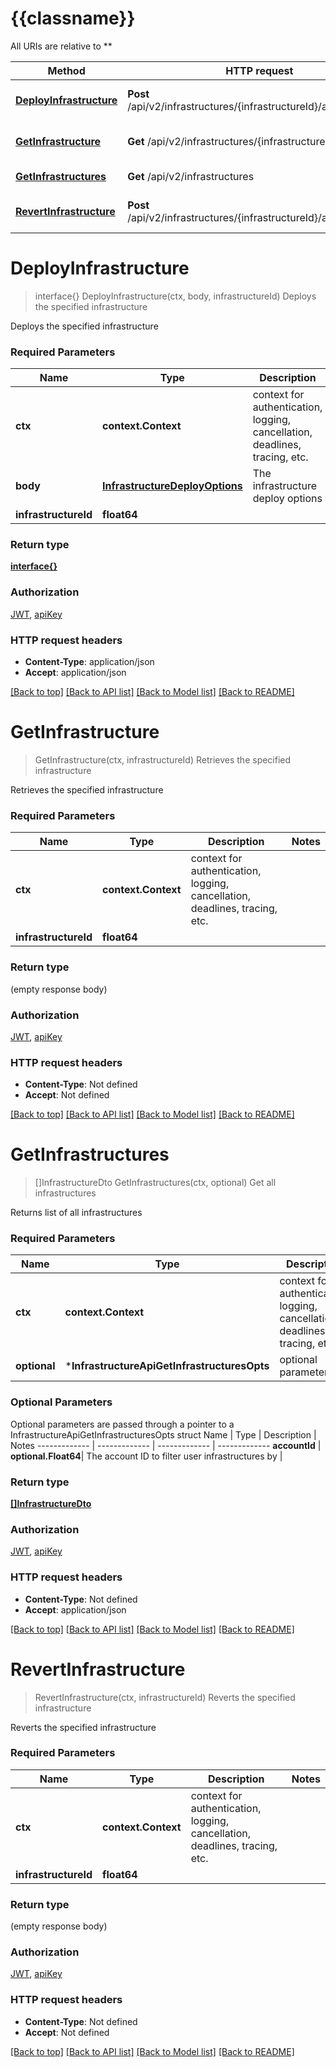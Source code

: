 # {{classname}}

All URIs are relative to **

Method | HTTP request | Description
------------- | ------------- | -------------
[**DeployInfrastructure**](InfrastructureApi.md#DeployInfrastructure) | **Post** /api/v2/infrastructures/{infrastructureId}/actions/deploy | Deploys the specified infrastructure
[**GetInfrastructure**](InfrastructureApi.md#GetInfrastructure) | **Get** /api/v2/infrastructures/{infrastructureId} | Retrieves the specified infrastructure
[**GetInfrastructures**](InfrastructureApi.md#GetInfrastructures) | **Get** /api/v2/infrastructures | Get all infrastructures
[**RevertInfrastructure**](InfrastructureApi.md#RevertInfrastructure) | **Post** /api/v2/infrastructures/{infrastructureId}/actions/revert | Reverts the specified infrastructure

# **DeployInfrastructure**
> interface{} DeployInfrastructure(ctx, body, infrastructureId)
Deploys the specified infrastructure

Deploys the specified infrastructure

### Required Parameters

Name | Type | Description  | Notes
------------- | ------------- | ------------- | -------------
 **ctx** | **context.Context** | context for authentication, logging, cancellation, deadlines, tracing, etc.
  **body** | [**InfrastructureDeployOptions**](InfrastructureDeployOptions.md)| The infrastructure deploy options | 
  **infrastructureId** | **float64**|  | 

### Return type

[**interface{}**](interface{}.md)

### Authorization

[JWT](../README.md#JWT), [apiKey](../README.md#apiKey)

### HTTP request headers

 - **Content-Type**: application/json
 - **Accept**: application/json

[[Back to top]](#) [[Back to API list]](../README.md#documentation-for-api-endpoints) [[Back to Model list]](../README.md#documentation-for-models) [[Back to README]](../README.md)

# **GetInfrastructure**
> GetInfrastructure(ctx, infrastructureId)
Retrieves the specified infrastructure

Retrieves the specified infrastructure

### Required Parameters

Name | Type | Description  | Notes
------------- | ------------- | ------------- | -------------
 **ctx** | **context.Context** | context for authentication, logging, cancellation, deadlines, tracing, etc.
  **infrastructureId** | **float64**|  | 

### Return type

 (empty response body)

### Authorization

[JWT](../README.md#JWT), [apiKey](../README.md#apiKey)

### HTTP request headers

 - **Content-Type**: Not defined
 - **Accept**: Not defined

[[Back to top]](#) [[Back to API list]](../README.md#documentation-for-api-endpoints) [[Back to Model list]](../README.md#documentation-for-models) [[Back to README]](../README.md)

# **GetInfrastructures**
> []InfrastructureDto GetInfrastructures(ctx, optional)
Get all infrastructures

Returns list of all infrastructures

### Required Parameters

Name | Type | Description  | Notes
------------- | ------------- | ------------- | -------------
 **ctx** | **context.Context** | context for authentication, logging, cancellation, deadlines, tracing, etc.
 **optional** | ***InfrastructureApiGetInfrastructuresOpts** | optional parameters | nil if no parameters

### Optional Parameters
Optional parameters are passed through a pointer to a InfrastructureApiGetInfrastructuresOpts struct
Name | Type | Description  | Notes
------------- | ------------- | ------------- | -------------
 **accountId** | **optional.Float64**| The account ID to filter user infrastructures by | 

### Return type

[**[]InfrastructureDto**](InfrastructureDto.md)

### Authorization

[JWT](../README.md#JWT), [apiKey](../README.md#apiKey)

### HTTP request headers

 - **Content-Type**: Not defined
 - **Accept**: application/json

[[Back to top]](#) [[Back to API list]](../README.md#documentation-for-api-endpoints) [[Back to Model list]](../README.md#documentation-for-models) [[Back to README]](../README.md)

# **RevertInfrastructure**
> RevertInfrastructure(ctx, infrastructureId)
Reverts the specified infrastructure

Reverts the specified infrastructure

### Required Parameters

Name | Type | Description  | Notes
------------- | ------------- | ------------- | -------------
 **ctx** | **context.Context** | context for authentication, logging, cancellation, deadlines, tracing, etc.
  **infrastructureId** | **float64**|  | 

### Return type

 (empty response body)

### Authorization

[JWT](../README.md#JWT), [apiKey](../README.md#apiKey)

### HTTP request headers

 - **Content-Type**: Not defined
 - **Accept**: Not defined

[[Back to top]](#) [[Back to API list]](../README.md#documentation-for-api-endpoints) [[Back to Model list]](../README.md#documentation-for-models) [[Back to README]](../README.md)

